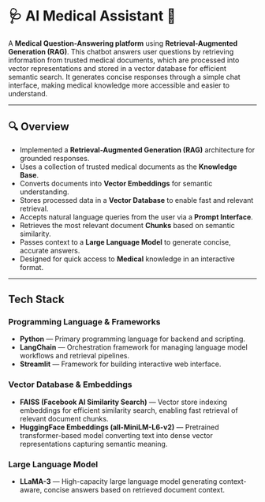 # 🩺 AI Medical Assistant 💊

A **Medical Question-Answering  platform** using **Retrieval-Augmented Generation (RAG)**. This chatbot answers user questions by retrieving information from trusted medical documents, which are processed into vector representations and stored in a vector database for efficient semantic search. It generates concise responses through a simple chat interface, making medical knowledge more accessible and easier to understand.

---

## 🔍 Overview

- Implemented a **Retrieval-Augmented Generation (RAG)** architecture for grounded responses.
- Uses a collection of trusted medical documents as the **Knowledge Base**.
- Converts documents into **Vector Embeddings** for semantic understanding.
- Stores processed data in a **Vector Database** to enable fast and relevant retrieval.
- Accepts natural language queries from the user via a **Prompt Interface**.
- Retrieves the most relevant document **Chunks** based on semantic similarity.
- Passes context to a **Large Language Model** to generate concise, accurate answers.
- Designed for quick access to **Medical** knowledge in an interactive format.
---

## Tech Stack

### Programming Language & Frameworks
- **Python** — Primary programming language for backend and scripting.
- **LangChain** — Orchestration framework for managing language model workflows and retrieval pipelines.
- **Streamlit** — Framework for building interactive web interface.

### Vector Database & Embeddings
- **FAISS (Facebook AI Similarity Search)** — Vector store indexing embeddings for efficient similarity search, enabling fast retrieval of relevant document chunks.
- **HuggingFace Embeddings (all-MiniLM-L6-v2)** — Pretrained transformer-based model converting text into dense vector representations capturing semantic meaning.

### Large Language Model
- **LLaMA-3** — High-capacity large language model generating context-aware, concise answers based on retrieved document context.
